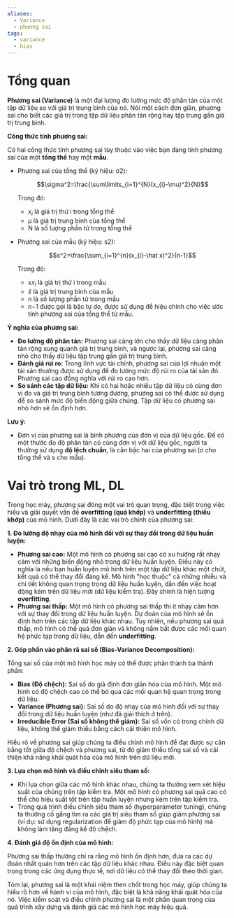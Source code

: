 ```yaml
---
aliases:
  - Variance
  - phương sai
tags:
  - variance
  - bias
---
```

# Tổng quan
**Phương sai (Variance)** là một đại lượng đo lường mức độ phân tán của một tập dữ liệu so với giá trị trung bình của nó. Nói một cách đơn giản, phương sai cho biết các giá trị trong tập dữ liệu phân tán rộng hay tập trung gần giá trị trung bình.

**Công thức tính phương sai:**

Có hai công thức tính phương sai tùy thuộc vào việc bạn đang tính phương sai của một **tổng thể** hay một **mẫu**.

- Phương sai của tổng thể (ký hiệu: σ2):
    
    $$\sigma^2=\frac{\sum\limits_{i=1}^{N}(x_{i}-\mu)^2}{N} ​$$
    
    Trong đó:
    - $x_i$​ là giá trị thứ i trong tổng thể
    - μ là giá trị trung bình của tổng thể
    - N là số lượng phần tử trong tổng thể
- Phương sai của mẫu (ký hiệu: s2):
    
    $$s^2=\frac{\sum_{i=1}^{n}(x_{i}-\hat x)^2}{n-1}$$
    
    Trong đó:
    
    - x$x_i$ là giá trị thứ i trong mẫu
    - $\hat x$ là giá trị trung bình của mẫu
    - n là số lượng phần tử trong mẫu
    - n−1 được gọi là bậc tự do, được sử dụng để hiệu chỉnh cho việc ước tính phương sai của tổng thể từ mẫu.

**Ý nghĩa của phương sai:**

- **Đo lường độ phân tán:** Phương sai càng lớn cho thấy dữ liệu càng phân tán rộng xung quanh giá trị trung bình, và ngược lại, phương sai càng nhỏ cho thấy dữ liệu tập trung gần giá trị trung bình.
- **Đánh giá rủi ro:** Trong lĩnh vực tài chính, phương sai của lợi nhuận một tài sản thường được sử dụng để đo lường mức độ rủi ro của tài sản đó. Phương sai cao đồng nghĩa với rủi ro cao hơn.
- **So sánh các tập dữ liệu:** Khi có hai hoặc nhiều tập dữ liệu có cùng đơn vị đo và giá trị trung bình tương đương, phương sai có thể được sử dụng để so sánh mức độ biến động giữa chúng. Tập dữ liệu có phương sai nhỏ hơn sẽ ổn định hơn.

**Lưu ý:**

- Đơn vị của phương sai là bình phương của đơn vị của dữ liệu gốc. Để có một thước đo độ phân tán có cùng đơn vị với dữ liệu gốc, người ta thường sử dụng **độ lệch chuẩn**, là căn bậc hai của phương sai (σ cho tổng thể và s cho mẫu).
# Vai trò trong ML, DL

Trong học máy, phương sai đóng một vai trò quan trọng, đặc biệt trong việc hiểu và giải quyết vấn đề **overfitting (quá khớp)** và **underfitting (thiếu khớp)** của mô hình. Dưới đây là các vai trò chính của phương sai:

**1. Đo lường độ nhạy của mô hình đối với sự thay đổi trong dữ liệu huấn luyện:**

- **Phương sai cao:** Một mô hình có phương sai cao có xu hướng rất nhạy cảm với những biến động nhỏ trong dữ liệu huấn luyện. Điều này có nghĩa là nếu bạn huấn luyện mô hình trên một tập dữ liệu khác một chút, kết quả có thể thay đổi đáng kể. Mô hình "học thuộc" cả những nhiễu và chi tiết không quan trọng trong dữ liệu huấn luyện, dẫn đến việc hoạt động kém trên dữ liệu mới (dữ liệu kiểm tra). Đây chính là hiện tượng **overfitting**.
- **Phương sai thấp:** Một mô hình có phương sai thấp thì ít nhạy cảm hơn với sự thay đổi trong dữ liệu huấn luyện. Dự đoán của mô hình sẽ ổn định hơn trên các tập dữ liệu khác nhau. Tuy nhiên, nếu phương sai quá thấp, mô hình có thể quá đơn giản và không nắm bắt được các mối quan hệ phức tạp trong dữ liệu, dẫn đến **underfitting**.

**2. Góp phần vào phân rã sai số (Bias-Variance Decomposition):**

Tổng sai số của một mô hình học máy có thể được phân thành ba thành phần:

- **Bias (Độ chệch):** Sai số do giả định đơn giản hóa của mô hình. Một mô hình có độ chệch cao có thể bỏ qua các mối quan hệ quan trọng trong dữ liệu.
- **Variance (Phương sai):** Sai số do độ nhạy của mô hình đối với sự thay đổi trong dữ liệu huấn luyện (như đã giải thích ở trên).
- **Irreducible Error (Sai số không thể giảm):** Sai số vốn có trong chính dữ liệu, không thể giảm thiểu bằng cách cải thiện mô hình.

Hiểu rõ về phương sai giúp chúng ta điều chỉnh mô hình để đạt được sự cân bằng tốt giữa độ chệch và phương sai, từ đó giảm thiểu tổng sai số và cải thiện khả năng khái quát hóa của mô hình trên dữ liệu mới.

**3. Lựa chọn mô hình và điều chỉnh siêu tham số:**

- Khi lựa chọn giữa các mô hình khác nhau, chúng ta thường xem xét hiệu suất của chúng trên tập kiểm tra. Một mô hình có phương sai quá cao có thể cho hiệu suất tốt trên tập huấn luyện nhưng kém trên tập kiểm tra.
- Trong quá trình điều chỉnh siêu tham số (hyperparameter tuning), chúng ta thường cố gắng tìm ra các giá trị siêu tham số giúp giảm phương sai (ví dụ: sử dụng regularization để giảm độ phức tạp của mô hình) mà không làm tăng đáng kể độ chệch.

**4. Đánh giá độ ổn định của mô hình:**

Phương sai thấp thường chỉ ra rằng mô hình ổn định hơn, đưa ra các dự đoán nhất quán hơn trên các tập dữ liệu khác nhau. Điều này đặc biệt quan trọng trong các ứng dụng thực tế, nơi dữ liệu có thể thay đổi theo thời gian.

Tóm lại, phương sai là một khái niệm then chốt trong học máy, giúp chúng ta hiểu rõ hơn về hành vi của mô hình, đặc biệt là khả năng khái quát hóa của nó. Việc kiểm soát và điều chỉnh phương sai là một phần quan trọng của quá trình xây dựng và đánh giá các mô hình học máy hiệu quả.